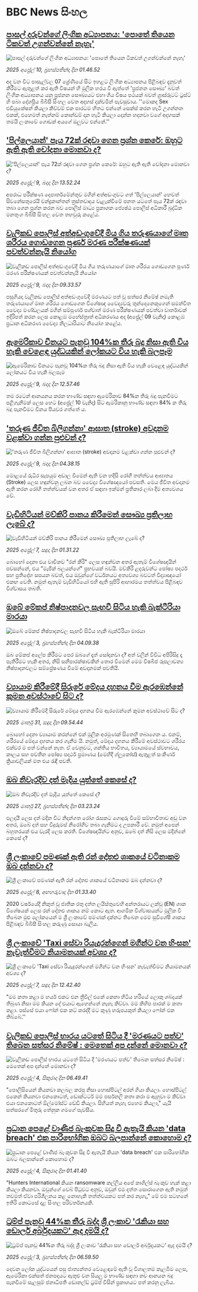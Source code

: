 # BBC News සිංහල## [පාසල් දරුවන්ගේ ලිංගික අධ්‍යාපනය: 'පොතේ තියෙන ටිකවත් උගන්වන්නේ නැහැ'](https://www.bbc.com/sinhala/articles/crrzz7y0jp2o?at_campaign=githubrss)![පාසල් දරුවන්ගේ ලිංගික අධ්‍යාපනය: 'පොතේ තියෙන ටිකවත් උගන්වන්නේ නැහැ'](https://ichef.bbci.co.uk/ace/standard/240/cpsprodpb/cdc5/live/796d9d80-1571-11f0-9aa8-a39aecf435f7.jpg)_2025 අප්‍රේල් 10, බ්‍රහස්පතින්දා දින 01.46.52_අද වන විට පාසැල්වල 07 ශ්‍රේණියේ සිට ඉහළට ලිංගික අධ්‍යාපනය පිළිබඳව දැනුවත් කිරීමට ඇතුළත් කර ඇති විෂයන් හි මුලික හරය වී ඇත්තේ 'ප්‍රජනන සෞඛ්‍ය' බවත් ලිංගික අධ්‍යාපනය යනු ප්‍රජනන සෞඛ්‍යයට එහා ගිය විෂය පථයක් බවත් ග්‍රාස්රූටට් ට්‍රස්ට් හි පබා දේශප්‍රිය බීබීසී සිංහල වෙත අදහස් දක්වමින් පැවසුවාය.
''මොකද Sex එඩියුකේෂන් කියලා කිව්වම් එක පාරටම හිතට එන්නේ සෙක්ස් කරන හැටි උගන්නන එකක්, එහෙමත් නැත්නම් කොන්ඩම් දාන හැටි කියලා දෙන්න හදනවා වගේ අදහසක් තමයි ලංකාවේ ගොඩක් අයගේ ඔලුවට එන්නේ.''## ['පිල්ලෙයාන්' පැය 72ක් රඳවා ගෙන ප්‍රශ්න කෙරේ: ඔහුට ඇති ඇති චෝදනා මොනවා ද?](https://www.bbc.com/sinhala/articles/cvg999x2ejjo?at_campaign=githubrss)!['පිල්ලෙයාන්' පැය 72ක් රඳවා ගෙන ප්‍රශ්න කෙරේ: ඔහුට ඇති ඇති චෝදනා මොනවා ද?](https://ichef.bbci.co.uk/ace/standard/240/cpsprodpb/eef2/live/b1c8ff50-1542-11f0-a175-57ea267ddfe2.jpg)_2025 අප්‍රේල් 9, බදාදා දින 13.52.24_අපරාධ පරීක්ෂණ දෙපාර්තමේන්තුව මගින් අත්අඩංගුවට ගත් 'පිල්ලෙයාන්' හෙවත් සිවනේසතුරෙයි චන්ද්‍රකාන්තන් ත්‍රස්තවාදය වැළැක්වීමේ පනත යටතේ පැය 72ක් රඳවා තබා ගෙන ප්‍රශ්න කරන බව පොලිස් මාධ්‍ය ප්‍රකාශක ජ්‍යෙෂ්ඨ පොලිස් අධිකාරී බුද්ධික මනතුංග බීබීසී සිංහල වෙත තහවුරු කළේය.## [වැලිකඩ පොලිස් අත්අඩංගුවේදී මිය ගිය තරුණයාගේ මෘත ශරීරය ගොඩගෙන පූර්ණ මරණ පරීක්ෂණයක් පවත්වන්නැයි නියෝග](https://www.bbc.com/sinhala/articles/czx11kz090po?at_campaign=githubrss)![වැලිකඩ පොලිස් අත්අඩංගුවේදී මිය ගිය තරුණයාගේ මෘත ශරීරය ගොඩගෙන පූර්ණ මරණ පරීක්ෂණයක් පවත්වන්නැයි නියෝග](https://ichef.bbci.co.uk/ace/standard/240/cpsprodpb/d12b/live/089f1f50-1523-11f0-a455-cf1d5f751d2f.jpg)_2025 අප්‍රේල් 9, බදාදා දින 09.33.57_පසුගියදා වැලිකඩ පොලිස් අත්අඩංගුවේදී මරණයට පත් වූ සත්සර නිමේෂ් නමැති තරුණයාගේ මෘත ශරීරය ගොඩගෙන  විශේෂඥ වෛද්‍යවරු තුන්දෙනෙකුගෙන් සමන්විත  වෛද්‍ය මණ්ඩලයක් මගින් සම්පූර්ණ පශ්චාත් මරණ පරීක්ෂණයක් පවත්වා වාර්තාවක් ඉදිරිපත් කරන ලෙස කොළඹ මහේස්ත්‍රාත් අධිකරණය  අද (අප්‍රේල් 09 වැනිදා) කොළඹ ප්‍රධාන අධිකරණ වෛද්‍ය නිලධාරියාට නියෝග කළේය.## [ඇමෙරිකාව චීනයට පැනවූ 104%ක තීරු බදු නිසා ඇති විය හැකි වෙළෙඳ යුද්ධයකින් ලෝකයට විය හැකි බලපෑම](https://www.bbc.com/sinhala/articles/cx288me9xk9o?at_campaign=githubrss)![ඇමෙරිකාව චීනයට පැනවූ 104%ක තීරු බදු නිසා ඇති විය හැකි වෙළෙඳ යුද්ධයකින් ලෝකයට විය හැකි බලපෑම](https://ichef.bbci.co.uk/ace/standard/240/cpsprodpb/4143/live/01d9e2a0-146e-11f0-a455-cf1d5f751d2f.jpg)_2025 අප්‍රේල් 9, බදාදා දින 12.57.46_තම රටෙන් ආනයනය කරන භාණ්ඩ සඳහා ඇමෙරිකාව 84%ක තීරු බදු පැනවීමට පළිගැනීමක් ලෙස හෙට (අප්‍රේල් 10 වැනිදා) සිට ඇමරිකානු භාණ්ඩ සඳහා 84% ක තීරු බදු පැනවීමට චීනය පියවර ගත්තේ ය.## ['තරුණ ජීවිත බිලිගන්නා' ආඝාත (stroke) අවදානම වළක්වා ගන්න පුළුවන් ද?](https://www.bbc.com/sinhala/articles/cy8e3dxlz05o?at_campaign=githubrss)!['තරුණ ජීවිත බිලිගන්නා' ආඝාත (stroke) අවදානම වළක්වා ගන්න පුළුවන් ද?](https://ichef.bbci.co.uk/ace/standard/240/cpsprodpb/3a2d/live/32635f90-1483-11f0-bf9a-2bf00961bd96.jpg)_2025 අප්‍රේල් 9, බදාදා දින 04.38.15_මොළයේ රුධිර සැපයුම අඩාල වීමෙන් ඇති වන හදිසි රෝගී තත්ත්වය ආඝාතය (Stroke) ලෙස හඳුන්වනු ලබන බව වෛද්‍ය විශේෂඥයෝ පවසති. මෙය ජීවිත අවදානම ඇති කරන රෝගී තත්ත්වයක් වන අතර ඒ සඳහා ඉක්මන් ප්‍රතිකාර ලබා දීම අත්‍යවශය වේ.## [වැඩිහිටියන් මව්කිරි පානය කිරීමෙන් සෞඛ්‍ය ප්‍රතිලාභ ලැබේ ද?](https://www.bbc.com/sinhala/articles/czx15wk900do?at_campaign=githubrss)![වැඩිහිටියන් මව්කිරි පානය කිරීමෙන් සෞඛ්‍ය ප්‍රතිලාභ ලැබේ ද?](https://ichef.bbci.co.uk/ace/standard/240/cpsprodpb/5280/live/f9882610-1356-11f0-ba12-8d27eb561761.jpg)_2025 අප්‍රේල් 7, සඳුදා දින 01.31.22_බොහෝ දෙනා එය වාචිකව "රන් කිරි" ලෙස හඳුන්වන අතර ඇතැම් විශේෂඥයින් පවසන්නේ, එය "මැජික් බලයන්ගේ" ප්‍රභවයක් බවයි.
මව්කිරි ළදරුවන්ට පෝෂ්‍ය පදාර්ථ සහ ප්‍රතිදේහ සපයන බවත්, එය ඔවුන්ගේ වර්ධනයට අත්‍යවශ්‍ය බවටත් විද්‍යාඥයෝ එකඟ වෙති. නමුත් ඇතැම් වැඩිහිටියෝ එහි ඇති සුපිරි ආහාරමය තත්ත්වය පිළිබඳව විශ්වාසය තබති.## [ඔබේ මේකප් නිෂ්පාදනවල සැඟවී සිටිය හැකි බැක්ටීරියා මාරයා](https://www.bbc.com/sinhala/articles/cvg75ewr5rlo?at_campaign=githubrss)![ඔබේ මේකප් නිෂ්පාදනවල සැඟවී සිටිය හැකි බැක්ටීරියා මාරයා](https://ichef.bbci.co.uk/ace/standard/240/cpsprodpb/ff05/live/3eed3ee0-0fb8-11f0-a36a-c7d6d61d7af6.jpg)_2025 අප්‍රේල් 3, බ්‍රහස්පතින්දා දින 04.09.38_ඔබ මේකප් අලේප කිරීමට පෙර ඔබගේ දෑත් සෝදනවා ද? අත් වලින් විවිධ අපිරිසිදු දෑ පැතිරීමට හැකි අතර, නිසි සනීපාරක්ෂාවකින් තොර වීමෙන් මෙම විෂබීජ රූපලාවන්‍ය නිෂ්පාදනවලට සම්ප්‍රේෂණය වීමේ අවදානමක් පවතියි.## [ව්‍යායාම කිරීමේදී සිරුරේ මේදය දහනය වීම ඇරඹෙන්නේ කුමන අවස්ථාවේ සිට ද?](https://www.bbc.com/sinhala/articles/ce3q16xw4rro?at_campaign=githubrss)![ව්‍යායාම කිරීමේදී සිරුරේ මේදය දහනය වීම ඇරඹෙන්නේ කුමන අවස්ථාවේ සිට ද?](https://ichef.bbci.co.uk/ace/standard/240/cpsprodpb/5a15/live/fa573880-0e09-11f0-90cb-6de76cd8d1c0.jpg)_2025 මාර්තු 31, සඳුදා දින 09.54.44_බොහෝ දෙනා ව්‍යායාම කරන්නේ එක් මූලික අරමුණක් සිතෙහි තබාගෙන ය. එනම්, ශරීරයේ මේදය දහනය කර ගැනීම යි. 
නමුත්, මේදය දහනය කිරීමේ අවස්ථාවට ශරීරය එක්වර ම පත් වන්නේ නැත. ඒ වෙනුවට, ශක්තිය භාවිතය, ව්‍යායාමයේ ස්වභාවය, කාලය සහ පවතින පෝෂ්‍ය පදාර්ථ ප්‍රමාණය (මෙහිදී ග්ලූකෝස්) ඇතුළත් සංකීර්ණ ක්‍රියාවලියක් මත එය රැඳී පවතී.## [ඔබ නිවැරදිව දත් මැදිය යුත්තේ කෙසේ ද?](https://www.bbc.com/sinhala/articles/cdjy033k9nxo?at_campaign=githubrss)![ඔබ නිවැරදිව දත් මැදිය යුත්තේ කෙසේ ද?](https://ichef.bbci.co.uk/ace/standard/240/cpsprodpb/0747/live/cafc9260-0a35-11f0-88b7-5556e7b55c5e.jpg)_2025 මාර්තු 27, බ්‍රහස්පතින්දා දින 03.23.24_ඵලදායී ලෙස දත් මදින විට නිදන්ගත රෝග රැසකට ගොදුරු වීමේ සම්භාවිතාව අඩු වන අතර, ඔබේ දත් සහ විදුරුමස් නිරෝගීව තබා ගැනීමට ද උපකාරී වේ. නමුත් අපෙන් බහුතරයක් එය වැරදි ලෙස කරති. විශේෂඥයින්ට අනුව, ඔබේ දත් නිසි ලෙස මදින්නේ කෙසේ ද?## [ශ්‍රී ලංකාවේ පමණක් ඇති රන් දෝතළු ශාකයේ වටිනාකම ඔබ දන්නවා ද?](https://www.bbc.com/sinhala/articles/cwynggz5nv0o?at_campaign=githubrss)![ශ්‍රී ලංකාවේ පමණක් ඇති රන් දෝතළු ශාකයේ වටිනාකම ඔබ දන්නවා ද?](https://ichef.bbci.co.uk/ace/standard/240/cpsprodpb/8c8c/live/ec2373b0-13da-11f0-8735-97934b501932.jpg)_2025 අප්‍රේල් 8, අඟහරුවාදා දින 01.33.40_2020 වර්ෂයේදී නිකුත් වූ ජාතික රතු දත්ත ලයිස්තුවෙහි අන්තරායට ලක්වූ  (EN) ශාක විශේෂයක් ලෙස රන් දෝතළු ශාකය නම් කොට ඇත.
ආගමික විශ්වාසයන්ට මූලික වී තිබෙන මුළු ලෝකයෙන් ම ශ්‍රී ලංකාවේ පමණක් දක්නට තිබෙන මෙම සුවිශේෂි ශාකය පිළිබඳව බීබීසී සිංහල කරුණු සොයා බැලීය.## [ශ්‍රී ලංකාවේ 'Taxi සේවා රියැදුරන්ගෙන් මගීන්ට වන හිංසන' නැවැත්වීමට නියාමනයක් අවශ්‍ය ද?](https://www.bbc.com/sinhala/articles/cewk9w7lkndo?at_campaign=githubrss)![ශ්‍රී ලංකාවේ 'Taxi සේවා රියැදුරන්ගෙන් මගීන්ට වන හිංසන' නැවැත්වීමට නියාමනයක් අවශ්‍ය ද?](https://ichef.bbci.co.uk/ace/standard/240/cpsprodpb/3e0b/live/da9d0270-0afa-11f0-89fb-4188480d70ea.jpg)_2025 අප්‍රේල් 7, සඳුදා දින 12.42.40_"මම කතා කළා ම හයර් එකට එන ත්‍රීවිල් එකේ කෙනා හිටිය හරියේ ලොකු ශබ්දයක් තිබුණ නිසා මම කියන දේ එයාට ඇහෙන්නේ නැහැ කිව්වා. මම කිහිප පාරක් ම කතා කළා. පස්සේ එයා ෆෝන් එක කට් කරද්දී මට කුණු හරුපයකුත් කියලා ෆෝන් එක තිබ්බේ.''## [වැලිකඩ පොලිස් භාරය යටතේ සිටිය දී 'මරණයට පත්ව' තිබෙන සත්සර නිමේෂ් : මෙතෙක් අප දන්නේ මොනවා ද?](https://www.bbc.com/sinhala/articles/cwy0x1lj7y2o?at_campaign=githubrss)![වැලිකඩ පොලිස් භාරය යටතේ සිටිය දී 'මරණයට පත්ව' තිබෙන සත්සර නිමේෂ් : මෙතෙක් අප දන්නේ මොනවා ද?](https://ichef.bbci.co.uk/ace/standard/240/cpsprodpb/c06b/live/1ae153a0-1117-11f0-9e42-81e635c39ce1.jpg)_2025 අප්‍රේල් 4, සිකුරාදා දින 06.49.41_"පොලිසියෙන් කියනවා කලබල කරපු නිසා හොස්පිටල් අරන් ගියා කියලා. හොස්පිටල් එකෙන් කියනවා එනකොටත්, ඩොක්ටර්ට මම පර්සනලි කතා කරා ම ඇහුවා ම කිව්වා එයා එනකොටත් ඕල්මෝස්ට් ඩේඩි කියලා. සිහියත් නැහැ එහෙම කියලා," යැයි සත්සරගේ මිතුරු තේනුක ගමගේ පැවසීය.## [ප්‍රධාන පෙළේ වාණිජ බැංකුවක සිදු වී ඇතැයි කියන 'data breach' එක පාරිභෝගික ඔබට බලපාන්නේ කොහොම ද?](https://www.bbc.com/sinhala/articles/c1lmgpm302go?at_campaign=githubrss)![ප්‍රධාන පෙළේ වාණිජ බැංකුවක සිදු වී ඇතැයි කියන 'data breach' එක පාරිභෝගික ඔබට බලපාන්නේ කොහොම ද?](https://ichef.bbci.co.uk/ace/standard/240/cpsprodpb/e8b3/live/c7a500b0-0fcc-11f0-9f8d-f125b11f3e53.jpg)_2025 අප්‍රේල් 4, සිකුරාදා දින 01.41.40_"Hunters International කියන ransomware කල්ලිය අපේ කාගිල්ස් බැංකුව හැක් කළා කියලා කියනවා. ඔවුන්ගේ වෙබ් පිටුවට අනුව, ඔවුන් එම දත්ත සොරාගෙන ඇති නමුත් තවමත් ඒවා පරිශීලනය කළ නොහැකි තත්ත්වයකට පත් කර නැහැ," මේ එම සටහනේ ඉතිරි කොටසේ දළ සිංහල පරිවර්තනයකි.## [ට්‍රම්ප් පැනවූ 44%ක තීරු බද්ද ශ්‍රී ලංකාව 'රැකියා සහ ඩොලර් අර්බුදයකට' ඇද දමයි ද?](https://www.bbc.com/sinhala/articles/cx27l0z2nx2o?at_campaign=githubrss)![ට්‍රම්ප් පැනවූ 44%ක තීරු බද්ද ශ්‍රී ලංකාව 'රැකියා සහ ඩොලර් අර්බුදයකට' ඇද දමයි ද?](https://ichef.bbci.co.uk/ace/standard/240/cpsprodpb/8680/live/9d878740-1048-11f0-bcba-7117ccbd0d60.jpg)_2025 අප්‍රේල් 3, බ්‍රහස්පතින්දා දින 06.59.50_දෙවන ලෝක යුද්ධයෙන් පසු ජාත්‍යන්තර වෙළෙඳාමේ ඇති වූ විශාලතම කැලඹීම ලෙස, ඇමෙරිකා එක්සත් ජනපදයට ඇතුළු වන සියලු ම භාණ්ඩ සඳහා නව ආනයන බදු පැනවීමේ සැලසුම් ජනාධිපති ඩොනල්ඩ් ට්‍රම්ප් විසින් ප්‍රකාශයට පත් කරනු ලැබීය.